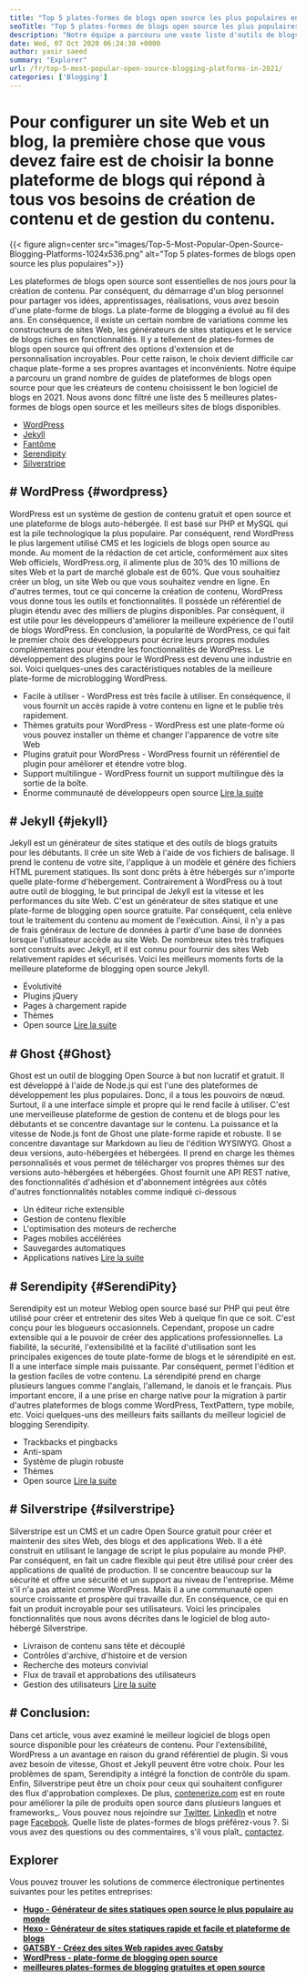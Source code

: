 ```yaml
---
title: "Top 5 plates-formes de blogs open source les plus populaires en 2021" 
seoTitle: "Top 5 plates-formes de blogs open source les plus populaires en 2021" 
description: "Notre équipe a parcouru une vaste liste d'outils de blogs et de gestion de contenu et nous avons une courte plate-forme de blogs open source répertoriée." 
date: Wed, 07 Oct 2020 06:24:30 +0000
author: yasir saeed
summary: "Explorer" 
url: /fr/top-5-most-popular-open-source-blogging-platforms-in-2021/
categories: ['Blogging']
---
```


# Pour configurer un site Web et un blog, la première chose que vous devez faire est de choisir la bonne plateforme de blogs qui répond à tous vos besoins de création de contenu et de gestion du contenu.

{{< figure align=center src="images/Top-5-Most-Popular-Open-Source-Blogging-Platforms-1024x536.png" alt="Top 5 plates-formes de blogs open source les plus populaires">}}

Les plateformes de blogs open source sont essentielles de nos jours pour la création de contenu. Par conséquent, du démarrage d'un blog personnel pour partager vos idées, apprentissages, réalisations, vous avez besoin d'une plate-forme de blogs. La plate-forme de blogging a évolué au fil des ans. En conséquence, il existe un certain nombre de variations comme les constructeurs de sites Web, les générateurs de sites statiques et le service de blogs riches en fonctionnalités.
Il y a tellement de plates-formes de blogs open source qui offrent des options d'extension et de personnalisation incroyables. Pour cette raison, le choix devient difficile car chaque plate-forme a ses propres avantages et inconvénients. Notre équipe a parcouru un grand nombre de guides de plateformes de blogs open source pour que les créateurs de contenu choisissent le bon logiciel de blogs en 2021. Nous avons donc filtré une liste des 5 meilleures plates-formes de blogs open source et les meilleurs sites de blogs disponibles.
  * [WordPress][1]
  * [Jekyll][2]
  * [Fantôme][3]
  * [Serendipity][4]
  * [Silverstripe][5]

## # **WordPress** {#wordpress}
WordPress est un système de gestion de contenu gratuit et open source et une plateforme de blogs auto-hébergée. Il est basé sur PHP et MySQL qui est la pile technologique la plus populaire. Par conséquent, rend WordPress le plus largement utilisé CMS et les logiciels de blogs open source au monde. Au moment de la rédaction de cet article, conformément aux sites Web officiels, WordPress.org, il alimente plus de 30% des 10 millions de sites Web et la part de marché globale est de 60%.
Que vous souhaitiez créer un blog, un site Web ou que vous souhaitez vendre en ligne. En d'autres termes, tout ce qui concerne la création de contenu, WordPress vous donne tous les outils et fonctionnalités. Il possède un référentiel de plugin étendu avec des milliers de plugins disponibles. Par conséquent, il est utile pour les développeurs d'améliorer la meilleure expérience de l'outil de blogs WordPress.
En conclusion, la popularité de WordPress, ce qui fait le premier choix des développeurs pour écrire leurs propres modules complémentaires pour étendre les fonctionnalités de WordPress. Le développement des plugins pour le WordPress est devenu une industrie en soi.
Voici quelques-unes des caractéristiques notables de la meilleure plate-forme de microblogging WordPress.
  * Facile à utiliser - WordPress est très facile à utiliser. En conséquence, il vous fournit un accès rapide à votre contenu en ligne et le publie très rapidement.
  * Thèmes gratuits pour WordPress - WordPress est une plate-forme où vous pouvez installer un thème et changer l'apparence de votre site Web
  * Plugins gratuit pour WordPress - WordPress fournit un référentiel de plugin pour améliorer et étendre votre blog.
  * Support multilingue - WordPress fournit un support multilingue dès la sortie de la boîte.
  * Énorme communauté de développeurs open source
    [Lire la suite][6]

## # **Jekyll** {#jekyll}
Jekyll est un générateur de sites statique et des outils de blogs gratuits pour les débutants. Il crée un site Web à l'aide de vos fichiers de balisage. Il prend le contenu de votre site, l'applique à un modèle et génére des fichiers HTML purement statiques. Ils sont donc prêts à être hébergés sur n'importe quelle plate-forme d'hébergement.
Contrairement à WordPress ou à tout autre outil de blogging, le but principal de Jekyll est la vitesse et les performances du site Web. C'est un générateur de sites statique et une plate-forme de blogging open source gratuite. Par conséquent, cela enlève tout le traitement du contenu au moment de l'exécution. Ainsi, il n'y a pas de frais généraux de lecture de données à partir d'une base de données lorsque l'utilisateur accède au site Web. De nombreux sites très trafiques sont construits avec Jekyll, et il est connu pour fournir des sites Web relativement rapides et sécurisés.
Voici les meilleurs moments forts de la meilleure plateforme de blogging open source Jekyll.
  * Évolutivité
  * Plugins jQuery
  * Pages à chargement rapide
  * Thèmes
  * Open source
    [Lire la suite][7]

## # **Ghost** {#Ghost}
Ghost est un outil de blogging Open Source à but non lucratif et gratuit. Il est développé à l'aide de Node.js qui est l'une des plateformes de développement les plus populaires. Donc, il a tous les pouvoirs de nœud. Surtout, il a une interface simple et propre qui le rend facile à utiliser. C'est une merveilleuse plateforme de gestion de contenu et de blogs pour les débutants et se concentre davantage sur le contenu.
La puissance et la vitesse de Node.js font de Ghost une plate-forme rapide et robuste. Il se concentre davantage sur Markdown au lieu de l'édition WYSIWYG. Ghost a deux versions, auto-hébergées et hébergées. Il prend en charge les thèmes personnalisés et vous permet de télécharger vos propres thèmes sur des versions auto-hébergées et hébergées.
Ghost fournit une API REST native, des fonctionnalités d'adhésion et d'abonnement intégrées aux côtés d'autres fonctionnalités notables comme indiqué ci-dessous
  * Un éditeur riche extensible
  * Gestion de contenu flexible
  * L'optimisation des moteurs de recherche
  * Pages mobiles accélérées
  * Sauvegardes automatiques
  * Applications natives
    [Lire la suite][8]

## # **Serendipity** {#SerendiPity}
Serendipity est un moteur Weblog open source basé sur PHP qui peut être utilisé pour créer et entretenir des sites Web à quelque fin que ce soit. C'est conçu pour les blogueurs occasionnels. Cependant, propose un cadre extensible qui a le pouvoir de créer des applications professionnelles.
La fiabilité, la sécurité, l'extensibilité et la facilité d'utilisation sont les principales exigences de toute plate-forme de blogs et le sérendipité en est. Il a une interface simple mais puissante. Par conséquent, permet l'édition et la gestion faciles de votre contenu.
La sérendipité prend en charge plusieurs langues comme l'anglais, l'allemand, le danois et le français. Plus important encore, il a une prise en charge native pour la migration à partir d'autres plateformes de blogs comme WordPress, TextPattern, type mobile, etc.
Voici quelques-uns des meilleurs faits saillants du meilleur logiciel de blogging Serendipity.
  * Trackbacks et pingbacks
  * Anti-spam
  * Système de plugin robuste
  * Thèmes
  * Open source
    [Lire la suite][9]

## # **Silverstripe** {#silverstripe}
Silverstripe est un CMS et un cadre Open Source gratuit pour créer et maintenir des sites Web, des blogs et des applications Web. Il a été construit en utilisant le langage de script le plus populaire au monde PHP. Par conséquent, en fait un cadre flexible qui peut être utilisé pour créer des applications de qualité de production.
Il se concentre beaucoup sur la sécurité et offre une sécurité et un support au niveau de l'entreprise. Même s'il n'a pas atteint comme WordPress. Mais il a une communauté open source croissante et prospère qui travaille dur. En conséquence, ce qui en fait un produit incroyable pour ses utilisateurs.
Voici les principales fonctionnalités que nous avons décrites dans le logiciel de blog auto-hébergé Silverstripe.
  * Livraison de contenu sans tête et découplé
  * Contrôles d'archive, d'histoire et de version
  * Recherche des moteurs convivial
  * Flux de travail et approbations des utilisateurs
  * Gestion des utilisateurs
    [Lire la suite][10]

## # Conclusion:
Dans cet article, vous avez examiné le meilleur logiciel de blogs open source disponible pour les créateurs de contenu. Pour l'extensibilité, WordPress a un avantage en raison du grand référentiel de plugin. Si vous avez besoin de vitesse, Ghost et Jekyll peuvent être votre choix. Pour les problèmes de spam, Serendipity a intégré la fonction de contrôle du spam. Enfin, Silverstripe peut être un choix pour ceux qui souhaitent configurer des flux d'approbation complexes.
De plus, [contenerize.com][11] est en route pour améliorer la pile de produits open source dans plusieurs langues et frameworks_. Vous pouvez nous rejoindre sur [Twitter][12], [LinkedIn][13] et notre page [Facebook][14]. Quelle liste de plates-formes de blogs préférez-vous ?. Si vous avez des questions ou des commentaires, s'il vous plaît_ [contactez][15].

## Explorer
Vous pouvez trouver les solutions de commerce électronique pertinentes suivantes pour les petites entreprises:
  * [**Hugo - Générateur de sites statiques open source le plus populaire au monde** ][16]
  * [**Hexo - Générateur de sites statiques rapide et facile et plateforme de blogs** ][17]
  * [**GATSBY - Créez des sites Web rapides avec Gatsby** ][18]
  * **[WordPress - plate-forme de blogging open source][19]** 
  * **[meilleures plates-formes de blogging gratuites et open source][20]** 

  
[1]: #wordpress
[2]: #jekyll
[3]: #ghost
[4]: #serendipity
[5]: #silverstripe
[6]: https://products.containerize.com/blogging/wordpress
[7]: https://products.containerize.com/blogging/jekyll
[8]: https://products.containerize.com/blogging/ghost
[9]: https://products.containerize.com/blogging/serendipity
[10]: https://products.containerize.com/blogging/silverstripe
[11]: https://www.containerize.com/
[12]: https://twitter.com/containerize_co
[13]: https://www.linkedin.com/company/containerize/
[14]: http://facebook.com/containerize
[15]: mailto:yasir.saeed@aspose.com
[16]: https://products.containerize.com/blogging/hugo/
[17]: https://products.containerize.com/blogging/hexo/
[18]: https://products.containerize.com/blogging/gatsby/
[19]: https://products.containerize.com/blogging/wordpress/
[20]: https://products.containerize.com/blogging/
